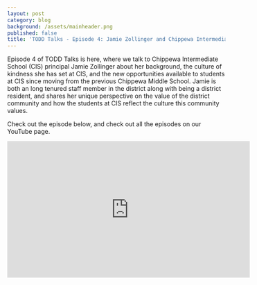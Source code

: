 ```yaml
---
layout: post
category: blog
background: /assets/mainheader.png
published: false
title: 'TODD Talks - Episode 4: Jamie Zollinger and Chippewa Intermediate School'
---
```

Episode 4 of TODD Talks is here, where we talk to Chippewa Intermediate School (CIS) principal Jamie Zollinger about her background, the culture of kindness she has set at CIS, and the new opportunities available to students at CIS since moving from the previous Chippewa Middle School. Jamie is both an long tenured staff member in the district along with being a district resident, and shares her unique perspective on the value of the district community and how the students at CIS reflect the culture this community values.

Check out the episode below, and check out all the episodes on our YouTube page.

<iframe width="560" height="315" src="https://www.youtube.com/embed/GjwfZeCRVP0" title="YouTube video player" frameborder="0" allow="accelerometer; autoplay; clipboard-write; encrypted-media; gyroscope; picture-in-picture" allowfullscreen></iframe>

